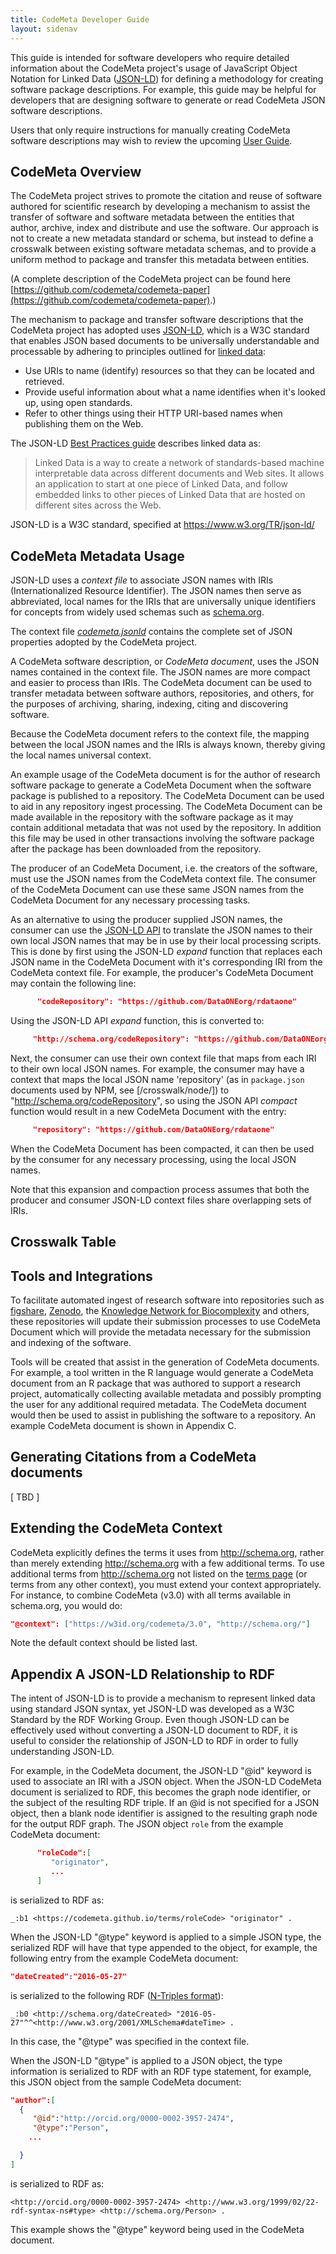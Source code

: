 ```yaml
---
title: CodeMeta Developer Guide
layout: sidenav
---
```


This guide is intended for software developers who require detailed information about the CodeMeta project's
usage of JavaScript Object Notation for Linked Data ([JSON-LD](http://json-ld.org/)) for defining a
methodology for creating software package descriptions. For example, this guide may be helpful for developers that are
designing software to generate or read CodeMeta JSON software descriptions.

Users that only require instructions for manually creating CodeMeta software descriptions may wish to
review the upcoming [User Guide](/user-guide/).

## CodeMeta Overview

The CodeMeta project strives to promote the citation and reuse of software authored for scientific research by developing a mechanism to assist the transfer of software and software metadata between the entities that author, archive, index and distribute and use the software. Our approach is not to create a new metadata standard or schema, but instead to define a crosswalk between existing software metadata schemas, and to provide a uniform method to package and transfer this metadata between entities.

(A complete description of the CodeMeta project can be found here [https://github.com/codemeta/codemeta-paper](https://github.com/codemeta/codemeta-paper).)

The mechanism to package and transfer software descriptions that the CodeMeta project has adopted uses [JSON-LD](http://json-ld.org/),
which is a W3C standard that enables JSON based documents to be universally understandable and processable
by adhering to principles outlined for [linked data](https://en.wikipedia.org/wiki/Linked_data):

- Use URIs to name (identify) resources so that they can be located and retrieved.
- Provide useful information about what a name identifies when it's looked up, using open standards.
- Refer to other things using their HTTP URI-based names when publishing them on the Web.

The JSON-LD [Best Practices guide](http://json-ld.org/spec/latest/json-ld-api-best-practices/) describes linked data as:

> Linked Data is a way to create a network of standards-based machine interpretable data
> across different documents and Web sites. It allows an application to start at one piece of Linked
> Data, and follow embedded links to other pieces of Linked Data that are hosted on different
> sites across the Web.

JSON-LD is a W3C standard, specified at https://www.w3.org/TR/json-ld/

## CodeMeta Metadata Usage

JSON-LD uses a *context file* to associate JSON names with IRIs (Internationalized Resource Identifier).  The JSON names then serve as abbreviated, local names for the IRIs that are universally unique identifiers for concepts from widely used schemas such as [schema.org](http://schema.org).

The context file [*codemeta.jsonld*](https://raw.githubusercontent.com/codemeta/codemeta/master/codemeta.jsonld) contains the complete set of JSON properties adopted by the CodeMeta project.

A CodeMeta software description, or *CodeMeta document*, uses the JSON names contained in the context file. The JSON names are more compact and easier to process than IRIs. The CodeMeta document can be used to transfer metadata between software authors, repositories, and others, for the purposes of archiving, sharing, indexing, citing and discovering software.

Because the CodeMeta document refers to the context file, the mapping between the local JSON names and the
IRIs is always known, thereby giving the local names universal context.

An example usage of the CodeMeta document is for the author of research software package to generate a CodeMeta Document when the software package is published to a repository. The CodeMeta Document can be used to aid in any repository ingest processing. The CodeMeta Document can be made available in the repository with the software package as it may contain additional metadata that was not used by the repository. In addition this file may be used in other transactions involving the software package after the package has been downloaded from the repository.

The producer of an CodeMeta Document, i.e. the creators of the software, must use the JSON names from the CodeMeta context file. The consumer of the CodeMeta Document can use these same JSON names from the CodeMeta Document for any necessary processing tasks.

As an alternative to using the producer supplied JSON names, the consumer can use the [JSON-LD API](https://www.w3.org/TR/json-ld-api/) to translate the JSON names to their own local JSON names that may be in use by their local processing scripts. This is done by first using the JSON-LD *expand* function that replaces each JSON name in the CodeMeta Document with it's corresponding IRI from the CodeMeta context file. For example, the producer's CodeMeta Document may contain the following line:

```json
      "codeRepository": "https://github.com/DataONEorg/rdataone"
```

Using the JSON-LD API *expand* function, this is converted to:

```json
     "http://schema.org/codeRepository": "https://github.com/DataONEorg/rdataone"
```

Next, the consumer can use their own context file that maps from each IRI to their own local JSON names. For example, the consumer may have a context that maps the local JSON name 'repository' (as in `package.json` documents used by NPM, see [/crosswalk/node/]) to "http://schema.org/codeRepository", so using the JSON API *compact* function would result in a new CodeMeta Document with the entry:

```json
     "repository": "https://github.com/DataONEorg/rdataone"
```

When the CodeMeta Document has been compacted, it can then be used by the consumer for any necessary processing, using the local JSON names.

Note that this expansion and compaction process assumes that both the producer and consumer JSON-LD context files share overlapping sets of IRIs.

## Crosswalk Table

## Tools and Integrations

To facilitate automated ingest of research software into repositories such as [figshare](https://figshare.com/), [Zenodo](https://zenodo.org/), the [Knowledge Network for Biocomplexity](https://knb.ecoinformatics.org/) and others, these repositories will update
their submission processes to use CodeMeta Document which will provide the metadata necessary for the submission and indexing of the software.  

Tools will be created that assist in the generation of CodeMeta documents. For example, a tool written in the R language would generate a CodeMeta document from an R package that was authored to support a research project, automatically collecting available metadata and possibly prompting the user for any additional required metadata. The CodeMeta document would then be used to assist in publishing the software to a repository. An example CodeMeta document is shown in Appendix C.

## Generating Citations from a CodeMeta documents

[ TBD ]

## Extending the CodeMeta Context

CodeMeta explicitly defines the terms it uses from <http://schema.org>, rather than merely extending <http://schema.org> with a few additional terms.  To use additional terms from <http://schema.org> not listed on the [terms page](/terms/) (or terms from any other context), you must extend your context appropriately.  For instance, to combine CodeMeta (v3.0) with all terms available in schema.org, you would do:

```json
"@context": ["https://w3id.org/codemeta/3.0", "http://schema.org/"]
```

Note the default context should be listed last.  

## Appendix A JSON-LD Relationship to RDF

The intent of JSON-LD is to provide a mechanism to represent linked data using standard JSON syntax, yet JSON-LD was developed as a W3C Standard by the RDF Working Group. Even though JSON-LD can be effectively used without converting a JSON-LD document to RDF, it is useful to consider the relationship of JSON-LD to RDF in order to fully understanding JSON-LD.

For example, in the CodeMeta document, the JSON-LD "@id" keyword is used to associate an IRI with a JSON object. When the JSON-LD CodeMeta document is serialized to RDF, this becomes the graph node identifier, or the subject of the resulting RDF triple. If an @id is not specified for a JSON object, then a blank node identifier is assigned to the resulting graph node for the output RDF graph. The JSON object `role` from the example
CodeMeta document:

```json
      "roleCode":[
         "originator",
         ...
      ]
```

is serialized to RDF as:

```n3
_:b1 <https://codemeta.github.io/terms/roleCode> "originator" .
```

When the JSON-LD "@type" keyword is applied to a simple JSON type, the serialized RDF will have that type appended to the object, for example, the following entry from the example CodeMeta document:

```json
"dateCreated":"2016-05-27"
```

is serialized to the following RDF ([N-Triples format](https://www.w3.org/TR/n-triples/)):

```n3
_:b0 <http://schema.org/dateCreated> "2016-05-27"^^<http://www.w3.org/2001/XMLSchema#dateTime> .
```

In this case, the "@type" was specified in the context file.

When the JSON-LD "@type" is applied to a JSON object, the type information is serialized to RDF with
an RDF type statement, for example, this JSON object from the sample CodeMeta document:

```json
"author":[
  {
     "@id":"http://orcid.org/0000-0002-3957-2474",
     "@type":"Person",
    ...

  }
]
```

is serialized to RDF as:

```n3
<http://orcid.org/0000-0002-3957-2474> <http://www.w3.org/1999/02/22-rdf-syntax-ns#type> <http://schema.org/Person> .

```

This example shows the "@type" keyword being used in the CodeMeta document.
